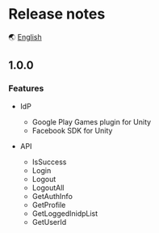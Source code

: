# Release notes

🌏 [English](ReleaseNotes.en.md)

## 1.0.0

### Features

* IdP 
    * Google Play Games plugin for Unity
    * Facebook SDK for Unity

* API
    * IsSuccess
    * Login
    * Logout
    * LogoutAll
    * GetAuthInfo
    * GetProfile
    * GetLoggedInidpList
    * GetUserId


